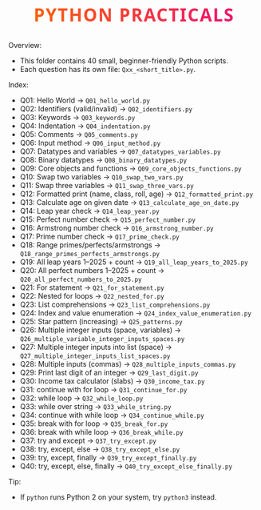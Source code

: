 <h2 style="text-align:center;
           font-size:2.2rem;
           font-family:Segoe UI, Tahoma, sans-serif;
           font-weight:bold;
           background:linear-gradient(90deg,#ff6a00,#ee0979);
           -webkit-background-clip:text;
           -webkit-text-fill-color:transparent;
           margin-top:30px;
           letter-spacing:2px;
           text-transform:uppercase;">
  Python Practicals
</h2>


Overview:
- This folder contains 40 small, beginner-friendly Python scripts.
- Each question has its own file: `Qxx_<short_title>.py`.

Index:
- Q01: Hello World → `Q01_hello_world.py`
- Q02: Identifiers (valid/invalid) → `Q02_identifiers.py`
- Q03: Keywords → `Q03_keywords.py`
- Q04: Indentation → `Q04_indentation.py`
- Q05: Comments → `Q05_comments.py`
- Q06: Input method → `Q06_input_method.py`
- Q07: Datatypes and variables → `Q07_datatypes_variables.py`
- Q08: Binary datatypes → `Q08_binary_datatypes.py`
- Q09: Core objects and functions → `Q09_core_objects_functions.py`
- Q10: Swap two variables → `Q10_swap_two_vars.py`
- Q11: Swap three variables → `Q11_swap_three_vars.py`
- Q12: Formatted print (name, class, roll, age) → `Q12_formatted_print.py`
- Q13: Calculate age on given date → `Q13_calculate_age_on_date.py`
- Q14: Leap year check → `Q14_leap_year.py`
- Q15: Perfect number check → `Q15_perfect_number.py`
- Q16: Armstrong number check → `Q16_armstrong_number.py`
- Q17: Prime number check → `Q17_prime_check.py`
- Q18: Range primes/perfects/armstrongs → `Q18_range_primes_perfects_armstrongs.py`
- Q19: All leap years 1–2025 + count → `Q19_all_leap_years_to_2025.py`
- Q20: All perfect numbers 1–2025 + count → `Q20_all_perfect_numbers_to_2025.py`
- Q21: For statement → `Q21_for_statement.py`
- Q22: Nested for loops → `Q22_nested_for.py`
- Q23: List comprehensions → `Q23_list_comprehensions.py`
- Q24: Index and value enumeration → `Q24_index_value_enumeration.py`
- Q25: Star pattern (increasing) → `Q25_patterns.py`
- Q26: Multiple integer inputs (space, variables) → `Q26_multiple_variable_integer_inputs_spaces.py`
- Q27: Multiple integer inputs into list (space) → `Q27_multiple_integer_inputs_list_spaces.py`
- Q28: Multiple inputs (commas) → `Q28_multiple_inputs_commas.py`
- Q29: Print last digit of an integer → `Q29_last_digit.py`
- Q30: Income tax calculator (slabs) → `Q30_income_tax.py`
- Q31: continue with for loop → `Q31_continue_for.py`
- Q32: while loop → `Q32_while_loop.py`
- Q33: while over string → `Q33_while_string.py`
- Q34: continue with while loop → `Q34_continue_while.py`
- Q35: break with for loop → `Q35_break_for.py`
- Q36: break with while loop → `Q36_break_while.py`
- Q37: try and except → `Q37_try_except.py`
- Q38: try, except, else → `Q38_try_except_else.py`
- Q39: try, except, finally → `Q39_try_except_finally.py`
- Q40: try, except, else, finally → `Q40_try_except_else_finally.py`

Tip:
- If `python` runs Python 2 on your system, try `python3` instead.






